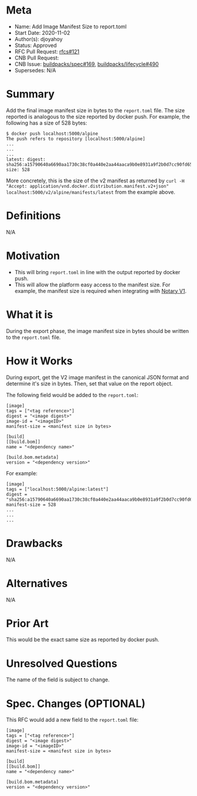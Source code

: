 # Meta
[meta]: #meta
- Name: Add Image Manifest Size to report.toml
- Start Date: 2020-11-02
- Author(s): djoyahoy
- Status: Approved
- RFC Pull Request: [rfcs#121](https://github.com/buildpacks/rfcs/pull/121)
- CNB Pull Request:
- CNB Issue: [buildpacks/spec#169](https://github.com/buildpacks/spec/issues/169), [buildpacks/lifecycle#490](https://github.com/buildpacks/lifecycle/issues/490)
- Supersedes: N/A

# Summary
[summary]: #summary

Add the final image manifest size in bytes to the `report.toml` file. The size reported is analogous to the size reported by docker push.
For example, the following has a size of 528 bytes:
```
$ docker push localhost:5000/alpine
The push refers to repository [localhost:5000/alpine]
...
...
...
latest: digest: sha256:a15790640a6690aa1730c38cf0a440e2aa44aaca9b0e8931a9f2b0d7cc90fd65 size: 528
``` 

More concretely, this is the size of the v2 manifest as returned by `curl -H "Accept: application/vnd.docker.distribution.manifest.v2+json" localhost:5000/v2/alpine/manifests/latest` from the example above. 

# Definitions
[definitions]: #definitions

N/A

# Motivation
[motivation]: #motivation

* This will bring `report.toml` in line with the output reported by docker push.
* This will allow the platform easy access to the manifest size. For example, the manifest size is required when integrating with [Notary V1](https://github.com/pivotal/kpack/blob/notary-rfc/rfcs/0001-notary-integration.md). 


# What it is
[what-it-is]: #what-it-is

During the export phase, the image manifest size in bytes should be written to the `report.toml` file.

# How it Works
[how-it-works]: #how-it-works

During export, get the V2 image manifest in the canonical JSON format and determine it's size in bytes. Then, set that value on the report object.

The following field would be added to the `report.toml`:
```
[image]
tags = ["<tag reference>"]
digest = "<image digest>"
image-id = "<imageID>"
manifest-size = <manifest size in bytes>

[build]
[[build.bom]]
name = "<dependency name>"

[build.bom.metadata]
version = "<dependency version>"
```

For example:
```
[image]
tags = ["localhost:5000/alpine:latest"]
digest = "sha256:a15790640a6690aa1730c38cf0a440e2aa44aaca9b0e8931a9f2b0d7cc90fd65"
manifest-size = 528
...
...
...
```

# Drawbacks
[drawbacks]: #drawbacks

N/A

# Alternatives
[alternatives]: #alternatives

N/A

# Prior Art
[prior-art]: #prior-art

This would be the exact same size as reported by docker push.

# Unresolved Questions
[unresolved-questions]: #unresolved-questions

The name of the field is subject to change.

# Spec. Changes (OPTIONAL)
[spec-changes]: #spec-changes

This RFC would add a new field to the `report.toml` file:
```
[image]
tags = ["<tag reference>"]
digest = "<image digest>"
image-id = "<imageID>"
manifest-size = <manifest size in bytes>

[build]
[[build.bom]]
name = "<dependency name>"

[build.bom.metadata]
version = "<dependency version>"
```
